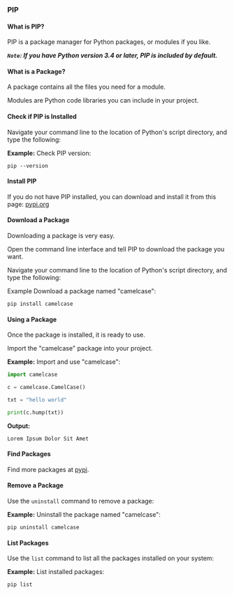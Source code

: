 ### PIP

#### What is PIP?

PIP is a package manager for Python packages, or modules if you like.

***`Note`: If you have Python version 3.4 or later, PIP is included by default.***

#### What is a Package?

A package contains all the files you need for a module.

Modules are Python code libraries you can include in your project.

#### Check if PIP is Installed

Navigate your command line to the location of Python's script directory, and type the following:

**Example:**
Check PIP version:
```shell
pip --version
```

#### Install PIP

If you do not have PIP installed, you can download and install it from this page: [pypi.org](https://pypi.org/project/pip/)

#### Download a Package

Downloading a package is very easy.

Open the command line interface and tell PIP to download the package you want.

Navigate your command line to the location of Python's script directory, and type the following:

Example
Download a package named "camelcase":
```shell
pip install camelcase
```

#### Using a Package

Once the package is installed, it is ready to use.

Import the "camelcase" package into your project.

**Example:**
Import and use "camelcase":
```python
import camelcase

c = camelcase.CamelCase()

txt = "hello world"

print(c.hump(txt))
```
**Output:**
```
Lorem Ipsum Dolor Sit Amet
```

#### Find Packages

Find more packages at [pypi](https://pypi.org/).

#### Remove a Package

Use the `uninstall` command to remove a package:

**Example:**
Uninstall the package named "camelcase":
```shell
pip uninstall camelcase
```

#### List Packages

Use the `list` command to list all the packages installed on your system:

**Example:**
List installed packages:
```
pip list
```
